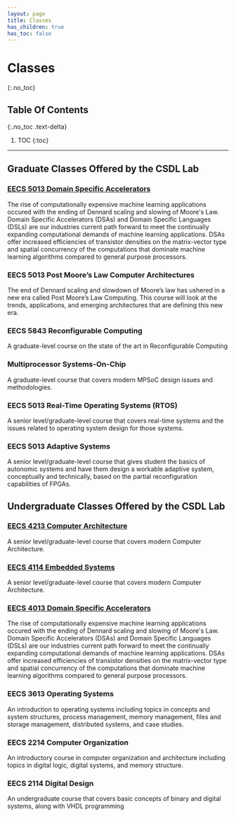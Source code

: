 ```yaml
---
layout: page
title: Classes
has_children: true
has_toc: false
---
```


# Classes

{:.no_toc}

## Table Of Contents

{:.no_toc .text-delta}

1. TOC
{:toc}

---

## Graduate Classes Offered by the CSDL Lab

### [EECS 5013 Domain Specific Accelerators](/classes/domain-specific-accelerators)
The rise of computationally expensive machine learning applications occured with the ending of Dennard scaling and slowing of Moore's Law.   Domain Specific Accelerators (DSAs) and Domain Specific Languages (DSLs) are our industries current path forward to meet the continually expanding computational demands of machine learning applications.  DSAs offer increased efficiencies of transistor densities on the matrix-vector type and spatial concurrency of the computations that dominate machine learning algorithms compared to general purpose processors. 

### EECS 5013 Post Moore’s Law Computer Architectures

The end of Dennard scaling and slowdown of Moore’s law has ushered in a new era called Post Moore’s Law Computing. This course will look at the trends, applications, and emerging architectures that are defining this new era.

### EECS 5843 Reconfigurable Computing

A graduate-level course on the state of the art in Reconfigurable Computing

### Multiprocessor Systems-On-Chip

A graduate-level course that covers modern MPSoC design issues and methodologies.

### EECS 5013 Real-Time Operating Systems (RTOS)

A senior level/graduate-level course that covers real-time systems and the issues related to operating system design for those systems.

### EECS 5013 Adaptive Systems

A senior level/graduate-level course that gives student the basics of autonomic systems and have them design a workable adaptive system, conceptually and technically, based on the partial reconfiguration capabilities of FPGAs.

## Undergraduate Classes Offered by the CSDL Lab

### [EECS 4213 Computer Architecture](/classes/computer-architecture)

A senior level/graduate-level course that covers modern Computer Architecture.

### [EECS 4114 Embedded Systems](/classes/embedded-systems)

A senior level/graduate-level course that covers modern Computer Architecture.

### [EECS 4013 Domain Specific Accelerators](/classes/domain-specific-accelerators)
The rise of computationally expensive machine learning applications occured with the ending of Dennard scaling and slowing of Moore's Law.   Domain Specific Accelerators (DSAs) and Domain Specific Languages (DSLs) are our industries current path forward to meet the continually expanding computational demands of machine learning applications.  DSAs offer increased efficiencies of transistor densities on the matrix-vector type and spatial concurrency of the computations that dominate machine learning algorithms compared to general purpose processors. 


### EECS 3613 Operating Systems

An introduction to operating systems including topics in concepts and system structures, process management, memory management, files and storage management, distributed systems, and case studies.

### EECS 2214 Computer Organization

An introductory course in computer organization and architecture including topics in digital logic, digital systems, and memory structure.


### EECS 2114 Digital Design

An undergraduate course that covers basic concepts of binary and digital systems, along with VHDL programming

